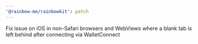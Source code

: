```yaml
---
'@rainbow-me/rainbowkit': patch
---
```


Fix issue on iOS in non-Safari browsers and WebViews where a blank tab is left behind after connecting via WalletConnect
